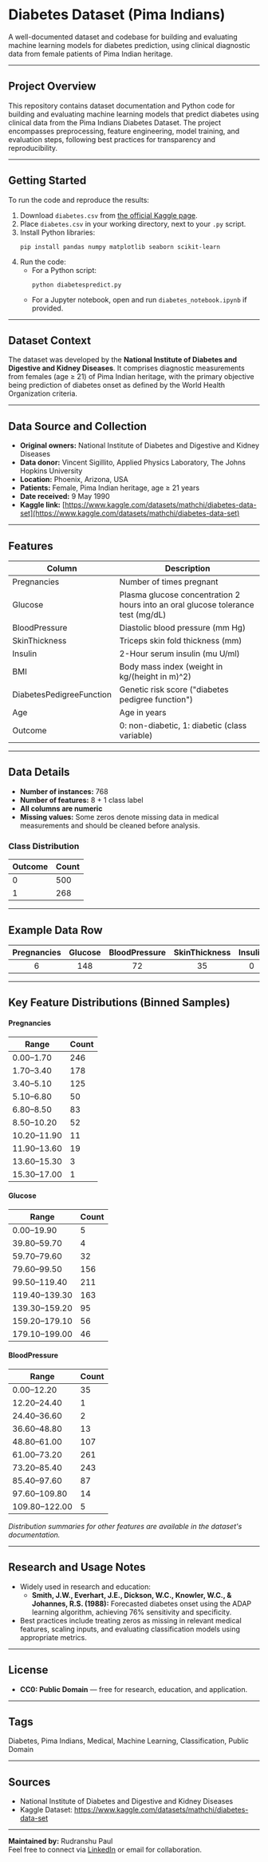 # Diabetes Dataset (Pima Indians)

A well-documented dataset and codebase for building and evaluating machine learning models for diabetes prediction, using clinical diagnostic data from female patients of Pima Indian heritage.

---

## Project Overview

This repository contains dataset documentation and Python code for building and evaluating machine learning models that predict diabetes using clinical data from the Pima Indians Diabetes Dataset. The project encompasses preprocessing, feature engineering, model training, and evaluation steps, following best practices for transparency and reproducibility.

---

## Getting Started

To run the code and reproduce the results:

1. Download `diabetes.csv` from [the official Kaggle page](https://www.kaggle.com/datasets/mathchi/diabetes-data-set).
2. Place `diabetes.csv` in your working directory, next to your `.py` script.
3. Install Python libraries:
    ```
    pip install pandas numpy matplotlib seaborn scikit-learn
    ```
4. Run the code:
    - For a Python script:
      ```
      python diabetespredict.py
      ```
    - For a Jupyter notebook, open and run `diabetes_notebook.ipynb` if provided.

---

## Dataset Context

The dataset was developed by the **National Institute of Diabetes and Digestive and Kidney Diseases**. It comprises diagnostic measurements from females (age ≥ 21) of Pima Indian heritage, with the primary objective being prediction of diabetes onset as defined by the World Health Organization criteria.

---

## Data Source and Collection

- **Original owners:** National Institute of Diabetes and Digestive and Kidney Diseases  
- **Data donor:** Vincent Sigillito, Applied Physics Laboratory, The Johns Hopkins University  
- **Location:** Phoenix, Arizona, USA  
- **Patients:** Female, Pima Indian heritage, age ≥ 21 years  
- **Date received:** 9 May 1990  
- **Kaggle link:** [https://www.kaggle.com/datasets/mathchi/diabetes-data-set](https://www.kaggle.com/datasets/mathchi/diabetes-data-set)

---

## Features

| Column                   | Description                                                                              |
|--------------------------|------------------------------------------------------------------------------------------|
| Pregnancies              | Number of times pregnant                                                                 |
| Glucose                  | Plasma glucose concentration 2 hours into an oral glucose tolerance test (mg/dL)         |
| BloodPressure            | Diastolic blood pressure (mm Hg)                                                         |
| SkinThickness            | Triceps skin fold thickness (mm)                                                         |
| Insulin                  | 2-Hour serum insulin (mu U/ml)                                                           |
| BMI                      | Body mass index (weight in kg/(height in m)^2)                                           |
| DiabetesPedigreeFunction | Genetic risk score ("diabetes pedigree function")                                        |
| Age                      | Age in years                                                                             |
| Outcome                  | 0: non-diabetic, 1: diabetic (class variable)                                            |

---

## Data Details

- **Number of instances:** 768
- **Number of features:** 8 + 1 class label
- **All columns are numeric**
- **Missing values:** Some zeros denote missing data in medical measurements and should be cleaned before analysis.

### Class Distribution

| Outcome | Count |
|---------|-------|
| 0       | 500   |
| 1       | 268   |

---

## Example Data Row

| Pregnancies | Glucose | BloodPressure | SkinThickness | Insulin | BMI  | DiabetesPedigreeFunction | Age | Outcome |
|:-----------:|:-------:|:-------------:|:-------------:|:-------:|:----:|:-----------------------:|:---:|:-------:|
|      6      |   148   |      72       |      35       |    0    | 33.6 |          0.627          |  50  |    1    |

---

## Key Feature Distributions (Binned Samples)

#### Pregnancies

| Range     | Count |
|-----------|-------|
| 0.00–1.70 | 246   |
| 1.70–3.40 | 178   |
| 3.40–5.10 | 125   |
| 5.10–6.80 | 50    |
| 6.80–8.50 | 83    |
| 8.50–10.20| 52    |
| 10.20–11.90 | 11  |
| 11.90–13.60 | 19  |
| 13.60–15.30 | 3   |
| 15.30–17.00 | 1   |

#### Glucose

| Range        | Count |
|--------------|-------|
| 0.00–19.90   | 5     |
| 39.80–59.70  | 4     |
| 59.70–79.60  | 32    |
| 79.60–99.50  | 156   |
| 99.50–119.40 | 211   |
| 119.40–139.30 | 163  |
| 139.30–159.20 | 95   |
| 159.20–179.10 | 56   |
| 179.10–199.00 | 46   |

#### BloodPressure

| Range         | Count |
|---------------|-------|
| 0.00–12.20    | 35    |
| 12.20–24.40   | 1     |
| 24.40–36.60   | 2     |
| 36.60–48.80   | 13    |
| 48.80–61.00   | 107   |
| 61.00–73.20   | 261   |
| 73.20–85.40   | 243   |
| 85.40–97.60   | 87    |
| 97.60–109.80  | 14    |
| 109.80–122.00 | 5     |

*Distribution summaries for other features are available in the dataset's documentation.*

---

## Research and Usage Notes

- Widely used in research and education:
    - **Smith, J.W., Everhart, J.E., Dickson, W.C., Knowler, W.C., & Johannes, R.S. (1988):**
      Forecasted diabetes onset using the ADAP learning algorithm, achieving 76% sensitivity and specificity.
- Best practices include treating zeros as missing in relevant medical features, scaling inputs, and evaluating classification models using appropriate metrics.

---

## License

- **CC0: Public Domain** — free for research, education, and application.

---

## Tags

Diabetes, Pima Indians, Medical, Machine Learning, Classification, Public Domain

---

## Sources

- National Institute of Diabetes and Digestive and Kidney Diseases
- Kaggle Dataset: https://www.kaggle.com/datasets/mathchi/diabetes-data-set

---

**Maintained by:** Rudranshu Paul  
Feel free to connect via [LinkedIn](https://www.linkedin.com/) or email for collaboration.

